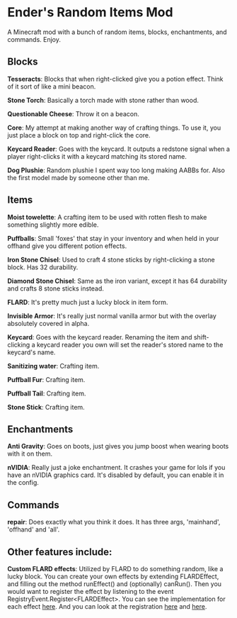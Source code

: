 # Ender's Random Items Mod
A Minecraft mod with a bunch of random items, blocks, enchantments, and commands. Enjoy.

## Blocks

**Tesseracts**: Blocks that when right-clicked give you a potion effect. Think of it sort of like a mini beacon.

**Stone Torch**: Basically a torch made with stone rather than wood.

**Questionable Cheese**: Throw it on a beacon.

**Core**: My attempt at making another way of crafting things. To use it, you just place a block on top and right-click the core.

**Keycard Reader**: Goes with the keycard. It outputs a redstone signal when a player right-clicks it with a keycard matching its stored name.

**Dog Plushie**: Random plushie I spent way too long making AABBs for. Also the first model made by someone other than me.

## Items

**Moist towelette**: A crafting item to be used with rotten flesh to make something slightly more edible.

**Puffballs**: Small 'foxes' that stay in your inventory and when held in your offhand give you different potion effects.

**Iron Stone Chisel**: Used to craft 4 stone sticks by right-clicking a stone block. Has 32 durability.

**Diamond Stone Chisel**: Same as the iron variant, except it has 64 durability and crafts 8 stone sticks instead.

**FLARD**: It's pretty much just a lucky block in item form.

**Invisible Armor**: It's really just normal vanilla armor but with the overlay absolutely covered in alpha.

**Keycard**: Goes with the keycard reader. Renaming the item and shift-clicking a keycard reader you own will set the reader's stored name to the keycard's name.

**Sanitizing water**: Crafting item.

**Puffball Fur**: Crafting item.

**Puffball Tail**: Crafting item.

**Stone Stick**: Crafting item.

## Enchantments

**Anti Gravity**: Goes on boots, just gives you jump boost when wearing boots with it on them.

**nVIDIA**: Really just a joke enchantment. It crashes your game for lols if you have an nVIDIA graphics card. It's disabled by default, you can enable it in the config.

## Commands

**repair**: Does exactly what you think it does. It has three args, 'mainhand', 'offhand' and 'all'.

## Other features include:

**Custom FLARD effects**: Utilized by FLARD to do something random, like a lucky block. You can create your own effects by extending FLARDEffect, and filling out the method runEffect() and (optionally) canRun(). Then you would want to register the effect by listening to the event RegistryEvent.Register&lt;FLARDEffect&gt;.
You can see the implementation for each effect [here](../master/src/main/java/net/enderturret/randomitems/flardeffects).
And you can look at the registration [here](../master/src/main/java/net/enderturret/randomitems/RandomItems.java) and [here](../master/src/main/java/net/enderturret/randomitems/init/ModFlardEffects.java).